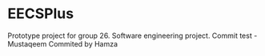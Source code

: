 # EECSPlus
Prototype project for group 26. Software engineering project.
Commit test - Mustaqeem
Commited by Hamza